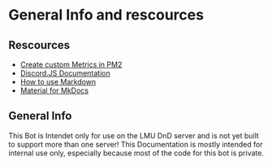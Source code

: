 # General Info and rescources

## Rescources
- [Create custom Metrics in PM2](https://pm2.keymetrics.io/docs/usage/process-metrics/)
- [Discord.JS Documentation](https://discord.js.org/#/docs/main/stable/general/welcome)
- [How to use Markdown](https://www.markdownguide.org/basic-syntax)
- [Material for MkDocs](https://squidfunk.github.io/mkdocs-material/)

## General Info
This Bot is Intendet only for use on the LMU DnD server and is not yet built to support more than one server!
This Documentation is mostly intended for internal use only, especially because most of the code for this bot is private.